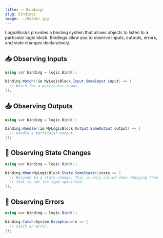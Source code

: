 ```yaml
---
title: 🪢 Bindings
slug: bindings
image: ../header.jpg
---
```


LogicBlocks provides a binding system that allows objects to listen to a particular logic block. Bindings allow you to observe inputs, outputs, errors, and state changes declaratively.

## 📥 Observing Inputs

```csharp
using var binding = logic.Bind();

binding.Watch((in MyLogicBlock.Input.SomeInput input) => {
  // Watch for a particular input.
});
```

## 📤 Observing Outputs

```csharp
using var binding = logic.Bind();

binding.Handle((in MyLogicBlock.Output.SomeOutput output) => {
  // Handle a particular output.
});
```

## 🔄 Observing State Changes

```csharp
using var binding = logic.Bind();

binding.When<MyLogicBlock.State.SomeState>(state => {
  // Respond to a state change. This is only called when changing from a state
  // that is not the type specified.
});
```

## 🚨 Observing Errors

```csharp
using var binding = logic.Bind();

binding.Catch<System.Exception>(e => {
  // Catch an error.
});
```
